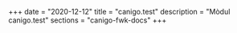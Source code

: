 +++
date        = "2020-12-12"
title       = "canigo.test"
description = "Mòdul canigo.test"
sections    = "canigo-fwk-docs"
+++